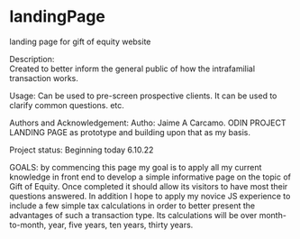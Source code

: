 # landingPage
landing page for gift of equity website

Description:  
Created to better inform the general public of how the intrafamilial transaction works. 

Usage: 
Can be used to pre-screen prospective clients. It can be used to clarify common questions. etc. 

Authors and Acknowledgement: Autho: Jaime A Carcamo. 
ODIN PROJECT LANDING PAGE as prototype and building upon that as my basis. 

Project status: Beginning today 6.10.22 

GOALS: 
by commencing this page my goal is to apply all my current knowledge in front end to develop a simple informative page on the topic of Gift of Equity. Once completed it should allow its visitors to have most their questions answered. In addition I hope to apply my novice JS experience to include a few simple tax calculations in order to better present the advantages of such a transaction type. Its calculations will be over month-to-month, year, five years, ten years, thirty years. 
